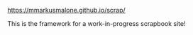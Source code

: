 https://mmarkusmalone.github.io/scrap/

This is the framework for a work-in-progress scrapbook site! 

